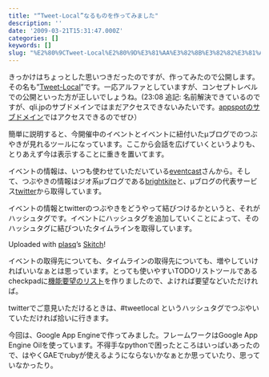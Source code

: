 ```yaml
---
title: "“Tweet-Local”なるものを作ってみました"
description: ''
date: '2009-03-21T15:31:47.000Z'
categories: []
keywords: []
slug: "%E2%80%9CTweet-Local%E2%80%9D%E3%81%AA%E3%82%8B%E3%82%82%E3%81%AE%E3%82%92%E4%BD%9C%E3%81%A3%E3%81%A6%E3%81%BF%E3%81%BE%E3%81%97%E3%81%9F"
---
```

きっかけはちょっとした思いつきだったのですが、作ってみたので公開します。その名も”[Tweet-Local](http://tweetlocal.qli.jp/)”です。一応アルファとしていますが、コンセプトレベルでの公開といった方が正しいでしょうね。(23:08 追記: 名前解決できているのですが、qli.jpのサブドメインではまだアクセスできないみたいです。[appspotのサブドメイン](http://tweetlocal.appspot.com/)ではアクセスできるのでぜひ）

簡単に説明すると、今開催中のイベントとイベントに紐付いたμブログでのつぶやきが見れるツールになっています。ここから会話を広げていくというよりも、とりあえず今は表示することに重きを置いてます。

イベントの情報は、いつも使わせていただいている[eventcast](http://clip.eventcast.jp/)さんから。そして、つぶやきの情報はジオ系μブログである[brightkite](http://brightkite.com/)と、μブログの代表サービス[twitter](http://twitter.com/)から取得しています。

イベントの情報とtwitterのつぶやきをどうやって結びつけるかというと、それがハッシュタグです。イベントにハッシュタグを追加していくことによって、そのハッシュタグに結びついたタイムラインを取得しています。

Uploaded with [plasq](http://plasq.com/)’s [Skitch](http://skitch.com)!

イベントの取得先についても、タイムラインの取得先についても、増やしていければいいなぁとは思っています。とっても使いやすいTODOリストツールであるcheckpadに[機能要望のリスト](http://www.checkpad.jp/list/show/850075)を作りましたので、よければ要望などいただければ。

twitterでご意見いただけるときは、#tweetlocal というハッシュタグでつぶやいていただければ拾いに行きます。

今回は、Google App Engineで作ってみました。フレームワークはGoogle App Engine Oilを使っています。不得手なpythonで困ったところはいっぱいあったので、はやくGAEでrubyが使えるようにならないかなぁとか思っていたり、思っていなかったり。